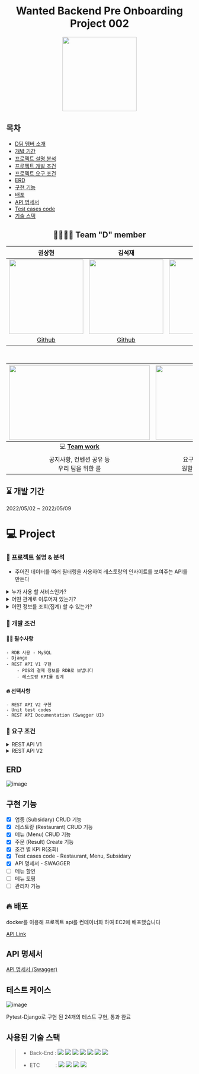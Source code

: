 

<div align="center">

  # Wanted Backend Pre Onboarding Project 002 
 

  <img height="200" width="200" src="https://user-images.githubusercontent.com/86823305/167047517-d0abb0fb-654c-4064-87e5-1f9016752fd0.png">

   
  

</div>

## 목차
- [D팀 멤버 소개](#-team-d-member)  
- [개발 기간](#--개발-기간--)  
- [프로젝트 설명 분석](#-프로젝트-설명--분석)
- [프로젝트 개발 조건](#-개발-조건)  
- [프로젝트 요구 조건](#-요구-조건)  
- [ERD](#erd)  
- [구현 기능](#구현-기능)  
- [배포](#-배포)
- [API 명세서](#api-명세서)  
- [Test cases code](#테스트-케이스)  
- [기술 스택](#사용된-기술-스택)  


<div align="center">  

## 👨‍👨‍👦‍👦 Team "D" member  
  
  |권상현|김석재|류성훈|정미정|  
  |:------:|:------:|:------:|:------:|  
  |<img src="https://avatars.githubusercontent.com/u/39396492?v=4" width="200"/> | <img src="https://avatars.githubusercontent.com/u/86823305?v=4" width="200"/> | <img src="https://avatars.githubusercontent.com/u/72593394?v=4" width="200"/> |<img src="https://avatars.githubusercontent.com/u/86827063?v=4" width="200"/> |      
  |[Github](https://github.com/gshduet)|[Github](https://github.com/Cloudblack)|[Github](https://github.com/rsh1994)|[Github](https://github.com/nxxxtyetdecided)|  
  
  <br>


  
|<img height="200" width="380" src="https://retaintechnologies.com/wp-content/uploads/2020/04/Project-Management-Mantenimiento-1.jpg">|<img height="200" width="330" src="https://encrypted-tbn0.gstatic.com/images?q=tbn:ANd9GcTGElLjafMUhHglmqwh9lRh_sVzOCQyBiPNfQ&usqp=CAU">|
|:------:|:------:|
|💻 [**Team work**](https://mature-citron-a04.notion.site/Wanted_Pre_Onboarding-6af013e2bb3b43739cebc641de4ff558)  | 📒 [**Project page**](https://mature-citron-a04.notion.site/2-b8c6440fee49445ca63ce4d73d8b19e7)|
|공지사항, 컨벤션 공유 등<br> 우리 팀을 위한 룰 |요구사항 분석, 정보 공유 및<br> 원할한 프로젝트를 위해 사용|

  </div> 

  <h2> ⌛ 개발 기간  </h2> 
  2022/05/02  ~ 2022/05/09 

  
# 💻 Project
  ### 💭 프로젝트 설명 & 분석
  - 주어진 데이터를 여러 필터링을 사용하여 레스토랑의 인사이트를 보여주는 API를 만든다

  
<details>
  <summary>누가 사용 할 서비스인가?</summary>
<div markdown="1">

- 크게 세가지 권한 단위로 구분 할 수 있다

  - 서비스 전체를 관리, 프랜차이즈들을 관리하고 정보를 조회 하는 **`API 서비스 관리자`** 
      - 서비스 관리자는 고객은 아니지만 관리를 위해 서비스를 사용하게 될 것이다
  - 해당 프랜차이즈의 음식점과 메뉴(menu)를 관리하고 정보를 조회하는 **`프랜차이즈 관리자`**
      - 지점들의 정보를 분석해 프랜차이즈가 이윤을 추구 하는 전략, 방침을 제시할 수 있다
  - 해당 음식점의 정보를 조회하는 **`음식점 점주`**  
      - 해당 지점의 상권 특성을 분석해 같은 프랜차이즈 내에서도 차별화를 둘 수 있다

</div>
</details>

<details>
  <summary>어떤 관계로 이루어져 있는가?</summary>
<div markdown="1">
         
 [참고: ERD](#erd) 

  -  **`프랜차이즈(Subsidary)`** 는 **`id와 이름으로 구분`** 되며 **`음식 지점`** 들을 가지고있고 그 지점에서 판매하는 **`메뉴`** 를 가지고있다. 나중에는 지점별로 특성에 맞게 변형 될 수 있겠지만 메뉴의 기본 틀은 프랜차이즈를 따라간다  

  - **`음식점(Restaurant)`** 의 **이름(Name)은 프랜차이즈와 주소(Ward) (예시: 버거킹, 서초구 신림동)로** 이루어져있으며 같은 주소에 같은 프랜차이즈가 있을 경우를 대비해 **`호점(Store)`** 이라는 숫자로 구분 할 수 있다
  - **`메뉴(Menu)`** 는 **소속된 프랜차이즈 , 이름 과 가격** 으로 이루어져있다 
  - 음식점에서 나오는 **`결과(Result)`** 는 **한 테이블의 주문 정보** 라고 볼 수 있다 **음식점 , 프랜차이즈 , 결제수단(Payment) , 인원수(number_of_party) , 총금액(total_payment)** 로 이루어져있다.
  - 결과만 봐서는 총 금액은 알 수 있지만 어떤 메뉴를 주문했는지 알 수 가 없어 **결과와 메뉴를 Many to many** 로 연결해주는 **`메뉴결과(ResultMenu)` 는 주문** 이라고 볼 수 있다.   
 - **`메뉴결과(ResultMenu)`** 는 **어떤 메뉴인지 , 어느 테이블(결과) 인지 양(quantity)** 은 얼마나 되는지 표시 할 수 있다.  
 **`할인(discount_rate)` 을 주문에서** 적용 할 수 있게 해 같은 메뉴 몇개 이상시 할인 혹은 직원 할인, 프랜차이즈 프로모션 , 지점에 맞춘 특별 할인등에 유연하게 적용 할 수있다.

</div>
</details>

<details>
  <summary>어떤 정보를 조회(집계) 할 수 있는가?</summary>
<div markdown="1">

- 먼저 필수로 `기간` 과 `시간단위(time_window)` 이 필요하다 그리고 크게 세가지를 기준으로 집계를 할 수 있다.
  - `금액 범위`
  - `결제 수단`
  - `인원 수 `
 
</div>
</details>

   
  ### 🚥 개발 조건 
  
  #### 🙆‍♂️ 필수사항  
    - RDB 사용 - MySQL  
    - Django  
    - REST API V1 구현  
        - POS의 결제 정보를 RDB로 보냅니다  
        - 레스토랑 KPI를 집계  
  #### 🔥 선택사항
    - REST API V2 구현  
    - Unit test codes  
    - REST API Documentation (Swagger UI)  

### 💫 요구 조건

<details>
  <summary>REST API V1</summary>
<div markdown="1">
  
  - 필수  
  
    - 생성  
  
        | 레스토랑 정보 | Restaurant |
        | --- | --- |
        | 주문총계 (총 결제금액, 인원수 등) | Result |
        | 주문결과 (주문 내역) | ResultMenu |
        | 업종 정보 | Subsidary |  
  
        -  POS의 결제 정보를 RDB로 보냅니다
            - 어떤 method를 사용할 것인가?
            - 업로드 해야하는 데이터
                
                → number of a party (인원 수)
                
                → how much they pay (결제 금액)
                
                → restaurant id (레스토랑 id → RDS에서 자동적으로 만들어지는 id)
                
                → timestamp
                
    -  조회
        - 레스토랑별 KPI
            
            관리자는 다양한 필터를 이용해 집계를 확인할 수 있습니다.
            
            -  집계 기능
                - 시간단위
                    
                    → e.g. HOUR, DAY, WEEK, MONTH, YEAR
                    
            -  필터 기능
                - input
                    - 기간 별 (must)
                        
                        → e.g. Start: 2022-04-14 00:01:31 in KT / End: 2022-04-16 00:12:34 in KT
                        
                    - 금액 별 (optional)
                        
                        → e.g., from 20000 won to 100000 won
                        
                    - 인원 별 (optional)
                        
                        → e.g., from 2 to 2
                        
                    - 레스토랑 별 (optional)
                        
                        → e.g., 비비고 (1), 빕스버거 (2)
                        
                - output
                    - 레스토랑 별 매출
                        
                        **집계 예시**
                        
                        DAY time window, 
                        
                        From 2022-02-23 to 2022-02-25 and only for 비비고, 
                        
                        aggregated sales total (price) per restaurant  
                        ![image](https://user-images.githubusercontent.com/86823305/167057808-2e8f0f4d-e749-416b-9c3d-62e767c72cc3.png)

                        
                    - 가장 매출이 높은 시간
                        
                        → (기간 별) 매출 합 정렬
                        
                    - (선택)가장 많이 쓰인 결제수단
                        
                        → (기간 별) 결제수단 합 정렬
                        
                        ![image](https://user-images.githubusercontent.com/86823305/167057841-3dccde78-34ba-400d-8765-79e2ffd0e635.png)
                        
                    - (선택)주로 몇명의 고객이 같이 식사하는지
                        
                        → (기간 별) 그룹 수 평균 정렬
                        
                        ![image](https://user-images.githubusercontent.com/86823305/167057853-d74f8762-ce94-44aa-9823-1ea8c78f20ef.png)
                        
                - 필요한 파라미터
                    - 기간 : start_date , end_date
                    - 금액 : start_price, end_price
                    - 인원 : start_ , end_
                    - 레스토랑별 :
                    - 어떻게 정렬 할 것인지 : 합, 평균, 최대값 등
                
- 선택
    - REST API document - Swagger
    - Test cases code
</div>
</details>


<details>
  <summary>REST API V2</summary>
<div markdown="1">
  
- `생성`
    - 메뉴 생성                   Menu
- `조회`
    - 레스토랑 그룹별 매출액
        
        DAY time window, 
        
        From 2022-02-23 to 2022-02-25 and only for 비비고, 
        
        aggregated sales total (price) per restaurant
        
        ![image](https://user-images.githubusercontent.com/86823305/167057876-8a9d450a-0e17-4db0-bd88-6673bd4953d6.png)
        
    - 레스토랑 지역별 매출액
        
        BR company 상무 Emily는 2022년 3월 한달동안 관악구의 총 매출액을 보고 싶다.
        
    - 레스토랑 메뉴별 매출액
        - e.g : BR company 전무 Amy는 2022년 2월에 빕스버거에서 버거와
        불고기버거의 매출액을 비교하고 싶다.
  
            ![image](https://user-images.githubusercontent.com/86823305/167057887-57fdf75a-3a6b-49a4-9c69-add9cc82a8f5.png)

            
- `(선택) 수정`
    - 가게정보 Restaurant
    - 메뉴         Menu
    - 업종 정보 Subsidary
- `(선택) 삭제`
    - 가게 정보 Restaurant
    - 업종 정보 Subsidary
    - 메뉴         Menu
    - 결과         Result
    - 주문 취소 ResultMenu
- D 팀 추가 option
    - 메뉴 할인
    - 메뉴 토핑 (or 곱빼기)
    - 관리자 테이블 ( 인증 )
        - Restaurant 테이블을 하나의 객체(점주)로 지정해도 무방할 듯.
        - ID, Password, 점주 이름 컬럼만 추가
  </div>
</details>
  
  ## ERD
  
  ![image](https://user-images.githubusercontent.com/86823305/167058689-7a9ccdca-dd6f-462b-b4e3-0e569dce7b27.png)  
  
  
  ## 구현 기능

  - [x] 업종 (Subsidary) CRUD 기능
  - [x] 레스토랑 (Restaurant) CRUD 기능
  - [x] 메뉴 (Menu) CRUD 기능
  - [x] 주문 (Result) Create 기능
  - [x] 조건 별 KPI R(조회)
  - [x] Test cases code - Restaurant, Menu, Subsidary
  - [x] API 명세서 - SWAGGER
  - [ ] 메뉴 할인 
  - [ ] 메뉴 토핑
  - [ ] 관리자 기능
  
  ## 🔥 배포

  docker를 이용해 프로젝트 api를 컨테이너화 하여 EC2에 배포했습니다

  [API Link](http://54.180.147.196/restaurants/)
  
  ## API 명세서
  
  [API 명세서 (Swagger)](https://app.swaggerhub.com/apis-docs/nxxxtyetdecided8/Bear_Robotics_D/1.0.0/)
  ## 테스트 케이스
  
  ![image](https://user-images.githubusercontent.com/86823305/167321623-2acd83e1-a08f-4b2b-946c-104a3d20b424.png)
  
  Pytest-Django로 구현 된 24개의 테스트 구현, 통과 완료
  
  ## 사용된 기술 스택
  
> - Back-End :  <img src="https://img.shields.io/badge/Python 3.10-3776AB?style=flat&logo=Python&logoColor=white"/>&nbsp;<img src="https://img.shields.io/badge/Django 4.0.4-092E20?style=flat&logo=Django&logoColor=white"/>&nbsp;<img src="https://img.shields.io/badge/Django-DRF 3.13.1-009287?style=flat&logo=Django&logoColor=white"/>&nbsp;<img src="https://img.shields.io/badge/Mysql 8.0.28 -1b9e41?style=flat&logo=Mysql&logoColor=white"/>&nbsp;<img src="https://img.shields.io/badge/Docker 20.10.14-2496ED?style=flat&logo=docker&logoColor=white"/>&nbsp;<img src="https://img.shields.io/badge/Gunicorn 20.1.0-499848?style=flat&logo=gunicorn&logoColor=white"/>&nbsp;<img src="https://img.shields.io/badge/NGINX 1.21.6-0ECAD4?style=flat&logo=NGINX&logoColor=white"/>
> 
> - ETC　　　:  <img src="https://img.shields.io/badge/Git-F05032?style=flat-badge&logo=Git&logoColor=white"/>&nbsp;<img src="https://img.shields.io/badge/Github-181717?style=flat-badge&logo=Github&logoColor=white"/>&nbsp;<img src="https://img.shields.io/badge/Swagger-FF6C37?style=flat-badge&logo=Swagger&logoColor=white"/>&nbsp;<img src="https://img.shields.io/badge/AWS EC2-FF9900?style=flat-badge&logo=Amazon AWS&logoColor=white"/>
  
  
  ## 



